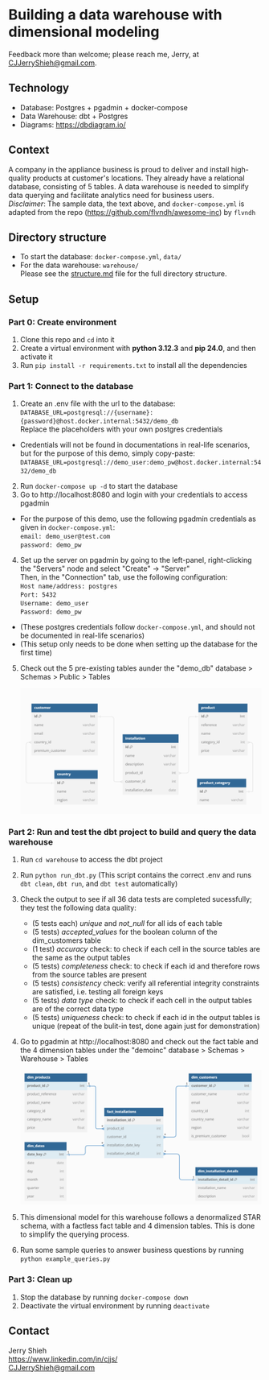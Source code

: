 # Building a data warehouse with dimensional modeling
Feedback more than welcome; please reach me, Jerry, at CJJerryShieh@gmail.com.

## Technology
- Database: Postgres + pgadmin + docker-compose
- Data Warehouse: dbt + Postgres
- Diagrams: https://dbdiagram.io/

## Context
A company in the appliance business is proud to deliver and install high-quality products at customer's locations. They already have a relational database, consisting of 5 tables. A data warehouse is needed to simplify data querying and facilitate analytics need for business users. \
_Disclaimer_: The sample data, the text above, and `docker-compose.yml` is adapted from the repo (https://github.com/flvndh/awesome-inc) by `flvndh`

## Directory structure
- To start the database: `docker-compose.yml`, `data/`
- For the data warehouse: `warehouse/` \
Please see the [structure.md](structure.md) file for the full directory structure.

## Setup

### Part 0: Create environment
1. Clone this repo and `cd` into it
2. Create a virtual environment with **python 3.12.3** and **pip 24.0**, and then activate it 
3. Run `pip install -r requirements.txt` to install all the dependencies

### Part 1: Connect to the database
1. Create an .env file with the url to the database: \
`DATABASE_URL=postgresql://{username}:{password}@host.docker.internal:5432/demo_db` \
Replace the placeholders with your own postgres credentials 
- Credentials will not be found in documentations in real-life scenarios, but for the purpose of this demo, simply copy-paste: `DATABASE_URL=postgresql://demo_user:demo_pw@host.docker.internal:5432/demo_db`
2. Run `docker-compose up -d` to start the database
3. Go to http://localhost:8080 and login with your credentials to access pgadmin 
- For the purpose of this demo, use the following pgadmin credentials as given in `docker-compose.yml`: \
`email: demo_user@test.com` \
`password: demo_pw`
4. Set up the server on pgadmin by going to the left-panel, right-clicking the "Servers" node and select "Create" -> "Server" \
Then, in the "Connection" tab, use the following configuration: \
`Host name/address: postgres` \
`Port: 5432` \
`Username: demo_user` \
`Password: demo_pw` 
- (These postgres credentials follow `docker-compose.yml`, and should not be documented in real-life scenarios)
- (This setup only needs to be done when setting up the database for the first time)
5. Check out the 5 pre-existing tables aunder the "demo_db" database > Schemas > Public > Tables

    <img src="./assets/database.png" alt="Database Image" width="800"/>

### Part 2: Run and test the dbt project to build and query the data warehouse
1. Run `cd warehouse` to access the dbt project
2. Run `python run_dbt.py` (This script contains the correct .env and runs `dbt clean`, `dbt run`, and `dbt test` automatically)
3. Check the output to see if all 36 data tests are completed sucessfully; they test the following data quality:
    * (5 tests each) _unique_ and _not\_null_ for all ids of each table
    * (5 tests) _accepted\_values_ for the boolean column of the dim_customers table
    * (1 test) _accuracy_ check: to check if each cell in the source tables are the same as the output tables
    * (5 tests) _completeness_ check: to check if each id and therefore rows from the source tables are present
    * (5 tests) _consistency_ check: verify all referential integrity constraints are satisfied, i.e. testing all foreign keys
    * (5 tests) _data type_ check: to check if each cell in the output tables are of the correct data type
    * (5 tests) _uniqueness_ check: to check if each id in the output tables is unique (repeat of the bulit-in test, done again just for demonstration)
4. Go to pgadmin at http://localhost:8080 and check out the fact table and the 4 dimension tables under the "demoinc" database > Schemas > Warehouse > Tables

    <img src="./assets/dimensional.png" alt="Dimensional Image" width="800"/>

5. This dimensional model for this warehouse follows a denormalized STAR schema, with a factless fact table and 4 dimension tables. This is done to simplify the querying process.
6. Run some sample queries to answer business questions by running `python example_queries.py`

### Part 3: Clean up
1. Stop the database by running `docker-compose down`
2. Deactivate the virtual environment by running `deactivate`

## Contact
Jerry Shieh \
https://www.linkedin.com/in/cjjs/ \
CJJerryShieh@gmail.com
